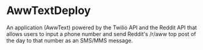 # AwwTextDeploy

An application (AwwText) powered by the Twilio API and the Reddit API that allows users to input a phone number and send Reddit's /r/aww top post of the day to that number as an SMS/MMS message.
